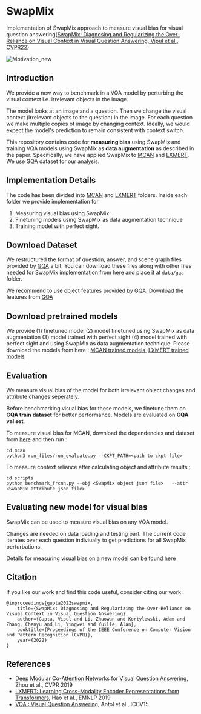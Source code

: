 # SwapMix

Implementation of SwapMix approach to measure visual bias for visual question answering([SwapMix: Diagnosing and Regularizing the Over-Reliance on Visual Context in Visual Question Answering, Vipul et al., CVPR22](https://arxiv.org/abs/2204.02285))

![Motivation_new](https://user-images.githubusercontent.com/42180235/162658751-74ab2baf-2133-499c-8433-c44d5a2b4a4b.png)


## Introduction
We provide a new way to benchmark in a VQA model by perturbing the visual context i.e. irrelevant objects in the image.

The model looks at an image and a question. Then we change the visual context (irrelevant objects to the question) in the image. For each question we make multiple copies of image by changing context. Ideally, we would expect the model's prediction to remain consistent with context switch.

This repository contains code for **measuring bias** using SwapMix and training VQA models using SwapMix as **data augmentation** as described in the paper. Specifically, we have applied SwapMix to [MCAN](https://github.com/MILVLG/mcan-vqa) and [LXMERT](https://github.com/airsplay/lxmert). We use [GQA](https://cs.stanford.edu/people/dorarad/gqa/download.html) dataset for our analysis.


## Implementation Details
The code has been divided into [MCAN](https://github.com/vipulgupta1011/swapmix/tree/master/mcan#readme) and [LXMERT](https://github.com/vipulgupta1011/swapmix/tree/master/lxmert#readme) folders. Inside each folder we provide implementation for 
1. Measuring visual bias using SwapMix
2. Finetuning models using SwapMix as data augmentation technique 
3. Training model with perfect sight.


## Download Dataset

We restructured the format of question, answer, and scene graph files provided by [GQA](https://cs.stanford.edu/people/dorarad/gqa/download.html) a bit. You can download these files along with other files needed for SwapMix implementation from [here](https://drive.google.com/file/d/1Zas1Nag3n-ipvNYW_zSkL7Ipo0ap8aj_/view?usp=sharing) and place it at <code>data/gqa</code> folder.
 
We recommend to use object features provided by GQA. Download the features from [GQA](https://cs.stanford.edu/people/dorarad/gqa/download.html)


## Download pretrained models

We provide (1) finetuned model (2) model finetuned using SwapMix as data augmentation (3) model trained with perfect sight (4) model trained with perfect sight and using SwapMix as data augmentation technique. Please download the models from here : [MCAN trained models](https://drive.google.com/drive/folders/1PJmj2fnNM-ixoD4v54GEkRl0Uquuc8QT?usp=sharing), [LXMERT trained models](https://drive.google.com/drive/folders/1t0dfYG3A0YvFFvpHXhLEmugpu95Lbl0f?usp=sharing)


## Evaluation

We measure visual bias of the model for both irrelevant object changes and attribute changes seperately.

Before benchmarking visual bias for these models, we finetune them on **GQA train dataset** for better performance. Models are evaluated on **GQA val set**.

To measure visual bias for MCAN, download the dependencies and dataset from [here](https://github.com/MILVLG/mcan-vqa) and then run : 
```
cd mcan
python3 run_files/run_evaluate.py --CKPT_PATH=<path to ckpt file>
```

To measure context reliance after calculating object and attribute results :
```
cd scripts
python benchmark_frcnn.py --obj <SwapMix object json file>   --attr <SwapMix attribute json file>
```

## Evaluating new model for visual bias
SwapMix can be used to measure visual bias on any VQA model.

Changes are needed on data loading and testing part. The current code iterates over each question indiviually to get predictions for all SwapMix perturbations. 

Details for measuring visual bias on a new model can be found [here](https://github.com/vipulgupta1011/swapmix/tree/master/swapmix)


## Citation
If you like our work and find this code useful, consider citing our work :
```
@inproceedings{gupta2022swapmix,
    title={SwapMix: Diagnosing and Regularizing the Over-Reliance on Visual Context in Visual Question Answering},
    author={Gupta, Vipul and Li, Zhuowan and Kortylewski, Adam and Zhang, Chenyu and Li, Yingwei and Yuille, Alan},
    booktitle={Proceedings of the IEEE Conference on Computer Vision and Pattern Recognition (CVPR)},
    year={2022}
}
```


## References
- [Deep Modular Co-Attention Networks for Visual Question Answering](https://openaccess.thecvf.com/content_CVPR_2019/html/Yu_Deep_Modular_Co-Attention_Networks_for_Visual_Question_Answering_CVPR_2019_paper.html), Zhou et al., CVPR 2019
- [LXMERT: Learning Cross-Modality Encoder Representations from Transformers](https://aclanthology.org/D19-1514.pdf), Hao et  al., EMNLP 2019
- [VQA : Visual Question Answering](http://arxiv.org/abs/1505.00468), Antol et al., ICCV15

